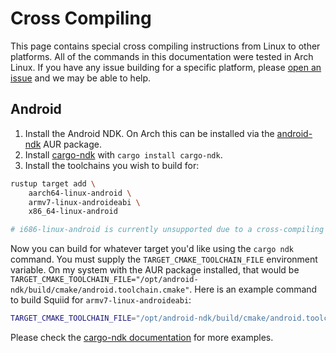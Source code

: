 # Cross Compiling

This page contains special cross compiling instructions from Linux to other platforms. All of the commands in this documentation were tested in Arch Linux. If you have any issue building for a specific platform, please [open an issue](https://gitlab.com/ImaginaryInfinity/squiid-calculator/squiid/-/issues/) and we may be able to help.

## Android
1. Install the Android NDK. On Arch this can be installed via the [android-ndk](https://aur.archlinux.org/packages/android-ndk) AUR package. 
2. Install [cargo-ndk](https://github.com/bbqsrc/cargo-ndk) with `cargo install cargo-ndk`.
3. Install the toolchains you wish to build for:
```sh
rustup target add \
    aarch64-linux-android \
    armv7-linux-androideabi \
    x86_64-linux-android

# i686-linux-android is currently unsupported due to a cross-compiling linking issue, however if anyone fixes this let us know
```

Now you can build for whatever target you'd like using the `cargo ndk` command. You must supply the `TARGET_CMAKE_TOOLCHAIN_FILE` environment variable. On my system with the AUR package installed, that would be `TARGET_CMAKE_TOOLCHAIN_FILE="/opt/android-ndk/build/cmake/android.toolchain.cmake"`. Here is an example command to build Squiid for `armv7-linux-androideabi`:

<!--TODO: change this to the makefile-->
```sh
TARGET_CMAKE_TOOLCHAIN_FILE="/opt/android-ndk/build/cmake/android.toolchain.cmake" cargo ndk --platform 33 --target armv7-linux-androideabi build --release
```

Please check the [cargo-ndk documentation](https://github.com/bbqsrc/cargo-ndk#usage) for more examples.
